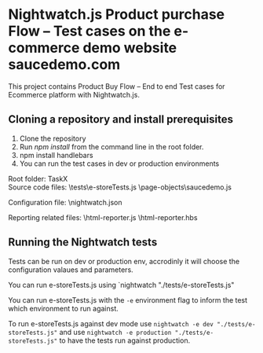 # Nightwatch.js Product purchase Flow – Test cases on the e-commerce demo website saucedemo.com

This project contains Product Buy Flow – End to end Test cases for Ecommerce platform with Nightwatch.js.



## Cloning a repository and install prerequisites
1) Clone the repository
2) Run *npm install* from the command line in the root folder.
3) npm install handlebars
4) You can run the test cases in dev or production environments
 
Root folder:
        TaskX\
Source code files:
             \tests\e-storeTests.js
			 \page-objects\saucedemo.js
			 
Configuration file:
			 \nightwatch.json
			 
Reporting related files:
             \html-reporter.js
			 \html-reporter.hbs


			 
 
 
## Running the Nightwatch tests
Tests can be run on dev or production env, accrodinly it will choose the configuration valaues and parameters. 

You can run e-storeTests.js using `nightwatch "./tests/e-storeTests.js"

You can run e-storeTests.js with the `-e` environment flag to inform the test which environment to run against.

To run e-storeTests.js against dev mode use `nightwatch -e dev "./tests/e-storeTests.js"` and use `nightwatch -e production "./tests/e-storeTests.js"` to have the tests run against production.
